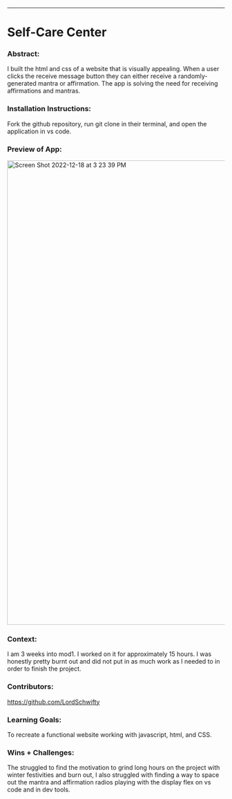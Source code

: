 
______________________________________________________  

# Self-Care Center 

### Abstract:
[//]: <> (Briefly describe what you built and its features. What problem is the app solving? How does this application solve that problem?)
I built the html and css of a website that is visually appealing. When a user clicks the receive message button they can either receive a randomly-generated mantra or affirmation. The app is solving the need for receiving affirmations and mantras.
### Installation Instructions:
[//]: <> (What steps does a person have to take to get your app cloned down and running?)
Fork the github repository, run git clone in their terminal, and open the application in vs code.

### Preview of App:
[//]: <> (Provide ONE gif or screenshot of your application - choose the "coolest" piece of functionality to show off.)
<img width="1076" alt="Screen Shot 2022-12-18 at 3 23 39 PM" src="https://user-images.githubusercontent.com/115128066/208320842-886b4b3f-ff3e-4062-b3bc-7fbddf847d2b.png">
### Context:
[//]: <> (Give some context for the project here. How long did you have to work on it? How far into the Turing program are you?)
I am 3 weeks into mod1. I worked on it for approximately 15 hours. I was honestly pretty burnt out and did not put in as much work as I needed to in order to finish the project.

### Contributors:
[//]: <> (Who worked on this application? Link to their GitHubs.)
https://github.com/LordSchwifty
### Learning Goals:
[//]: <> (What were the learning goals of this project? What tech did you work with?)
To recreate a functional website working with javascript, html, and CSS.

### Wins + Challenges:
[//]: <> (What are 2-3 wins you have from this project? What were some challenges you faced - and how did you get over them?)
The struggled to find the motivation to grind long hours on the project with winter festivities and burn out, I also struggled with finding a way to space out the mantra and affirmation radios playing with the display flex on vs code and in dev tools.
